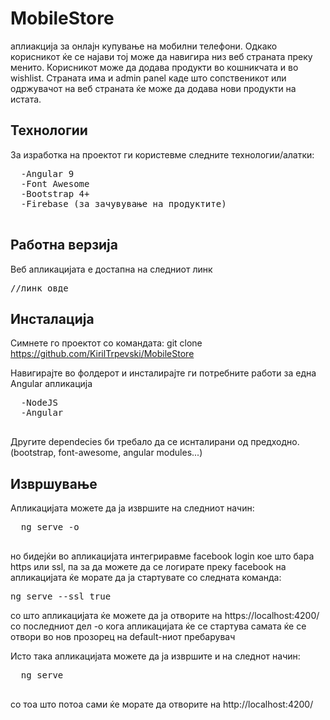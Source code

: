 # MobileStore

аплиакција за онлајн купување на мобилни телефони. Одкако корисникот ќе се најави тој може да навигира низ веб страната преку менито. 
Корисникот може да додава продукти во кошникчата и во wishlist. 
Страната има и admin panel каде што сопственикот или одржувачот на веб страната ќе може да додава нови продукти на истата.


## Технологии

За изработка на проектот ги користевме следните технологии/алатки:
<pre>
  -Angular 9
  -Font Awesome
  -Bootstrap 4+
  -Firebase (за зачувување на продуктите)
  </pre>
  
## Работна верзија

Веб апликацијата е достапна на следниот линк 
<pre>//линк овде</pre>

## Инсталација

Симнете го проектот со командата: git clone https://github.com/KirilTrpevski/MobileStore

Навигирајте во фолдерот и инсталирајте ги потребните работи за една Angular апликација
<pre>
  -NodeJS
  -Angular
  </pre>
Другите dependecies би требало да се иснталирани од предходно. (bootstrap, font-awesome, angular modules...)

## Извршување

Апликацијата можете да ја извршите на следниот начин:
<pre>
  ng serve -o
  </pre>

но бидејќи во апликацијата интегриравме facebook login кое што бара https или ssl, па за да можете да се логирате преку facebook на апликацијата ќе морате да ја стартувате со следната команда:
<pre>
ng serve --ssl true
</pre>
со што апликацијата ќе можете да ја отворите на https://localhost:4200/
со последниот дел -о кога апликацијата ќе се стартува самата ќе се отвори во нов прозорец на default-ниот пребарувач

Исто така апликацијата можете да ја извршите и на следнот начин:
<pre>
  ng serve
  </pre>
со тоа што потоа сами ќе морате да отворите на http://localhost:4200/


